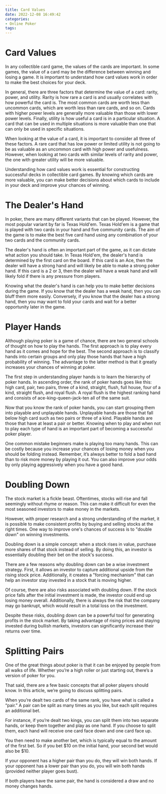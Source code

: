 ```yaml
---
title: Card Values 
date: 2022-12-08 16:49:42
categories:
- Online Poker
tags:
---
```



#  Card Values 

In any collectible card game, the values of the cards are important. In some games, the value of a card may be the difference between winning and losing a game. It is important to understand how card values work in order to make the best choices for your deck.

In general, there are three factors that determine the value of a card: rarity, power, and utility. 
Rarity is how rare a card is and usually correlates with how powerful the card is. The most common cards are worth less than uncommon cards, which are worth less than rare cards, and so on. Cards with higher power levels are generally more valuable than those with lower power levels. Finally, utility is how useful a card is in a particular situation. A card that can be used in multiple situations is more valuable than one that can only be used in specific situations.

When looking at the value of a card, it is important to consider all three of these factors. A rare card that has low power or limited utility is not going to be as valuable as an uncommon card with high power and usefulness. However, when looking at two cards with similar levels of rarity and power, the one with greater utility will be more valuable.

Understanding how card values work is essential for constructing successful decks in collectible card games. By knowing which cards are more valuable, you can make better decisions about which cards to include in your deck and improve your chances of winning.

#  The Dealer's Hand 

In poker, there are many different variants that can be played. However, the most popular variant by far is Texas Hold'em. Texas Hold'em is a game that is played with two cards in your hand and five community cards. The aim of the game is to make the best five card hand using any combination of your two cards and the community cards.

The dealer's hand is often an important part of the game, as it can dictate what action you should take. In Texas Hold'em, the dealer's hand is determined by the first card on the board. If this card is an Ace, then the dealer will have a strong hand and will likely be able to make a strong poker hand. If this card is a 2 or 3, then the dealer will have a weak hand and will likely fold if there is any pressure from players.

Knowing what the dealer's hand is can help you to make better decisions during the game. If you know that the dealer has a weak hand, then you can bluff them more easily. Conversely, if you know that the dealer has a strong hand, then you may want to fold your cards and wait for a better opportunity later in the game.

#  Player Hands 
Although playing poker is a game of chance, there are two general schools of thought on how to play the hands. The first approach is to play every hand as it comes and hope for the best. The second approach is to classify hands into certain groups and only play those hands that have a high probability of winning. The advantage to the latter method is that it greatly increases your chances of winning at poker.

The first step in understanding player hands is to learn the hierarchy of poker hands. In ascending order, the rank of poker hands goes like this: high card, pair, two pairs, three of a kind, straight, flush, full house, four of a kind, straight flush, and royal flush. A royal flush is the highest ranking hand and consists of ace-king-queen-jack-ten all of the same suit.

Now that you know the rank of poker hands, you can start grouping them into playable and unplayable hands. Unplayable hands are those that fall below high card such as two pairs or three of a kind. Playable hands are those that have at least a pair or better. Knowing when to play and when not to play each type of hand is an important part of becoming a successful poker player. 

One common mistake beginners make is playing too many hands. This can be costly because you increase your chances of losing money when you should be folding instead. Remember, it’s always better to fold a bad hand than to risk more money by playing it out. You can also improve your odds by only playing aggressively when you have a good hand.

#  Doubling Down 

The stock market is a fickle beast. Oftentimes, stocks will rise and fall seemingly without rhyme or reason. This can make it difficult for even the most seasoned investors to make money in the markets.

However, with proper research and a strong understanding of the market, it is possible to make consistent profits by buying and selling stocks at the right times. One way to improve one's chances of success is to "double down" on winning investments.

Doubling down is a simple concept: when a stock rises in value, purchase more shares of that stock instead of selling. By doing this, an investor is essentially doubling their bet on the stock's success.

There are a few reasons why doubling down can be a wise investment strategy. First, it allows an investor to capture additional upside from the rising stock price. Additionally, it creates a "forcing mechanism" that can help an investor stay invested in a stock that is moving higher.

Of course, there are also risks associated with doubling down. If the stock price falls after the initial investment is made, the investor could end up losing money overall. Additionally, there is always the risk that the company may go bankrupt, which would result in a total loss on the investment.

Despite these risks, doubling down can be a powerful tool for generating profits in the stock market. By taking advantage of rising prices and staying invested during bullish markets, investors can significantly increase their returns over time.

#  Splitting Pairs

One of the great things about poker is that it can be enjoyed by people from all walks of life. Whether you’re a high roller or just starting out, there’s a version of poker for you.

That said, there are a few basic concepts that all poker players should know. In this article, we’re going to discuss splitting pairs.

When you’re dealt two cards of the same rank, you have what is called a “pair.” A pair can be split as many times as you like, but each split requires an additional bet.

For instance, if you’re dealt two kings, you can split them into two separate hands, or keep them together and play as one hand. If you choose to split them, each hand will receive one card face down and one card face up.

You then need to make another bet, which is typically equal to the amount of the first bet. So if you bet $10 on the initial hand, your second bet would also be $10.

If your opponent has a higher pair than you do, they will win both hands. If your opponent has a lower pair than you do, you will win both hands (provided neither player goes bust).

If both players have the same pair, the hand is considered a draw and no money changes hands.